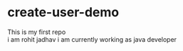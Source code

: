 # create-user-demo
This is my first repo
</br>
i am rohit jadhav i am currently working as java developer

